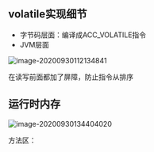 ## volatile实现细节

* 字节码层面：编译成ACC_VOLATILE指令
* JVM层面

![image-20200930112134841](https://tva1.sinaimg.cn/large/007S8ZIlly1gj8ifzvrzmj30x208atid.jpg)

 在读写前面都加了屏障，防止指令从排序



## 运行时内存

![image-20200930134404020](https://tva1.sinaimg.cn/large/007S8ZIlly1gj8mk9fvyaj30ys0o2qtj.jpg)

方法区：

